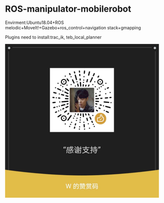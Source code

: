 # ROS-manipulator-mobilerobot
Envirment:Ubuntu18.04+ROS melodic+MoveIt!+Gazebo+ros_control+navigation stack+gmapping

Plugins need to install:trac_ik, teb_local_planner


![image](https://github.com/Wu-hengcheng/ROS-manipulator-mobilerobot/blob/master/photo_20200806211026.jpg)

